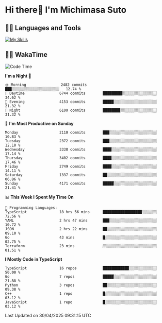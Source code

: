 # Hi there👋 I'm Michimasa Suto

## 🧑‍💻 Languages and Tools
[![My Skills](https://skillicons.dev/icons?i=ts,nextjs,react,go,python,aws)](https://skillicons.dev)

<!--
**Suto-Michimasa/Suto-Michimasa** is a ✨ _special_ ✨ repository because its `README.md` (this file) appears on your GitHub profile.

Here are some ideas to get you started:

- 🔭 I’m currently working on ...
- 🌱 I’m currently learning ...
- 👯 I’m looking to collaborate on ...
- 🤔 I’m looking for help with ...
- 💬 Ask me about ...
- 📫 How to reach me: ...
- 😄 Pronouns: ...
- ⚡ Fun fact: ...
-->
<!--
## 💎 Github Stats

<div>
  <img height="170" align="left" src="https://github-readme-stats.vercel.app/api?username=Suto-michimasa&count_private=true&show_icons=true&theme=dark" />
  <img height="170" src="https://github-readme-stats.vercel.app/api/top-langs/?username=Suto-michimasa&langs_count=8&layout=compact&theme=dark" />
</div>
-->
<!-- ## 🏆 GitHub Profile Trophy

<img width="800" src="https://github-profile-trophy.vercel.app/?username=Suto-michimasa&theme=onedark&no-frame=true"/>
 -->

## 🧑‍💻 WakaTime
<!--START_SECTION:waka-->
![Code Time](http://img.shields.io/badge/Code%20Time-754%20hrs%2030%20mins-blue)

**I'm a Night 🦉** 

```text
🌞 Morning                2482 commits        ███░░░░░░░░░░░░░░░░░░░░░░   12.74 % 
🌆 Daytime                6744 commits        █████████░░░░░░░░░░░░░░░░   34.62 % 
🌃 Evening                4153 commits        █████░░░░░░░░░░░░░░░░░░░░   21.32 % 
🌙 Night                  6100 commits        ████████░░░░░░░░░░░░░░░░░   31.32 % 
```
📅 **I'm Most Productive on Sunday** 

```text
Monday                   2110 commits        ███░░░░░░░░░░░░░░░░░░░░░░   10.83 % 
Tuesday                  2372 commits        ███░░░░░░░░░░░░░░░░░░░░░░   12.18 % 
Wednesday                3338 commits        ████░░░░░░░░░░░░░░░░░░░░░   17.14 % 
Thursday                 3402 commits        ████░░░░░░░░░░░░░░░░░░░░░   17.46 % 
Friday                   2749 commits        ████░░░░░░░░░░░░░░░░░░░░░   14.11 % 
Saturday                 1337 commits        ██░░░░░░░░░░░░░░░░░░░░░░░   06.86 % 
Sunday                   4171 commits        █████░░░░░░░░░░░░░░░░░░░░   21.41 % 
```


📊 **This Week I Spent My Time On** 

```text
💬 Programming Languages: 
TypeScript               18 hrs 56 mins      ██████████████████░░░░░░░   72.56 % 
YAML                     2 hrs 47 mins       ███░░░░░░░░░░░░░░░░░░░░░░   10.72 % 
JSON                     2 hrs 22 mins       ██░░░░░░░░░░░░░░░░░░░░░░░   09.10 % 
Go                       43 mins             █░░░░░░░░░░░░░░░░░░░░░░░░   02.75 % 
Terraform                23 mins             ░░░░░░░░░░░░░░░░░░░░░░░░░   01.51 % 
```

**I Mostly Code in TypeScript** 

```text
TypeScript               16 repos            ████████████░░░░░░░░░░░░░   50.00 % 
Go                       7 repos             █████░░░░░░░░░░░░░░░░░░░░   21.88 % 
Python                   3 repos             ██░░░░░░░░░░░░░░░░░░░░░░░   09.38 % 
C++                      1 repo              █░░░░░░░░░░░░░░░░░░░░░░░░   03.12 % 
JavaScript               1 repo              █░░░░░░░░░░░░░░░░░░░░░░░░   03.12 % 
```




 Last Updated on 30/04/2025 09:31:15 UTC
<!--END_SECTION:waka-->
